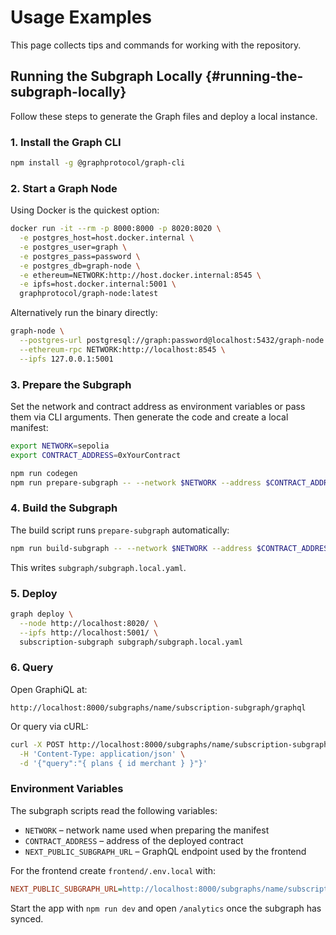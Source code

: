 # Usage Examples

This page collects tips and commands for working with the repository.

## Running the Subgraph Locally {#running-the-subgraph-locally}

Follow these steps to generate the Graph files and deploy a local instance.

### 1. Install the Graph CLI

```bash
npm install -g @graphprotocol/graph-cli
```

### 2. Start a Graph Node

Using Docker is the quickest option:

```bash
docker run -it --rm -p 8000:8000 -p 8020:8020 \
  -e postgres_host=host.docker.internal \
  -e postgres_user=graph \
  -e postgres_pass=password \
  -e postgres_db=graph-node \
  -e ethereum=NETWORK:http://host.docker.internal:8545 \
  -e ipfs=host.docker.internal:5001 \
  graphprotocol/graph-node:latest
```

Alternatively run the binary directly:

```bash
graph-node \
  --postgres-url postgresql://graph:password@localhost:5432/graph-node \
  --ethereum-rpc NETWORK:http://localhost:8545 \
  --ipfs 127.0.0.1:5001
```

### 3. Prepare the Subgraph

Set the network and contract address as environment variables or pass them via
CLI arguments. Then generate the code and create a local manifest:

```bash
export NETWORK=sepolia
export CONTRACT_ADDRESS=0xYourContract

npm run codegen
npm run prepare-subgraph -- --network $NETWORK --address $CONTRACT_ADDRESS
```

### 4. Build the Subgraph

The build script runs `prepare-subgraph` automatically:

```bash
npm run build-subgraph -- --network $NETWORK --address $CONTRACT_ADDRESS
```

This writes `subgraph/subgraph.local.yaml`.

### 5. Deploy

```bash
graph deploy \
  --node http://localhost:8020/ \
  --ipfs http://localhost:5001/ \
  subscription-subgraph subgraph/subgraph.local.yaml
```

### 6. Query

Open GraphiQL at:

```
http://localhost:8000/subgraphs/name/subscription-subgraph/graphql
```

Or query via cURL:

```bash
curl -X POST http://localhost:8000/subgraphs/name/subscription-subgraph/graphql \
  -H 'Content-Type: application/json' \
  -d '{"query":"{ plans { id merchant } }"}'
```

### Environment Variables

The subgraph scripts read the following variables:

- `NETWORK` – network name used when preparing the manifest
- `CONTRACT_ADDRESS` – address of the deployed contract
- `NEXT_PUBLIC_SUBGRAPH_URL` – GraphQL endpoint used by the frontend

For the frontend create `frontend/.env.local` with:

```ini
NEXT_PUBLIC_SUBGRAPH_URL=http://localhost:8000/subgraphs/name/subscription-subgraph/graphql
```

Start the app with `npm run dev` and open `/analytics` once the subgraph has
synced.
